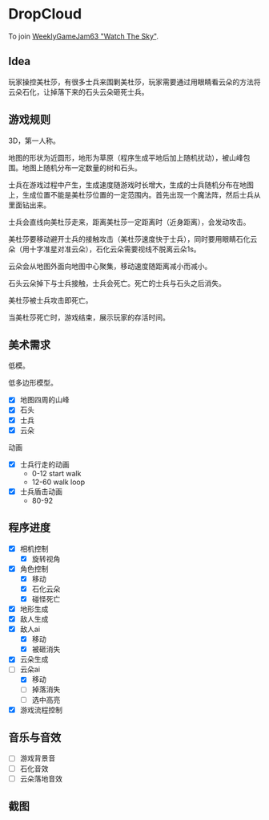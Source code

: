 # DropCloud

To join [WeeklyGameJam63 "Watch The Sky"](https://itch.io/jam/weekly-game-jam-63).

## Idea

玩家操控美杜莎，有很多士兵来围剿美杜莎，玩家需要通过用眼睛看云朵的方法将云朵石化，让掉落下来的石头云朵砸死士兵。

## 游戏规则

3D，第一人称。

地图的形状为近圆形，地形为草原（程序生成平地后加上随机扰动），被山峰包围。地图上随机分布一定数量的树和石头。

士兵在游戏过程中产生，生成速度随游戏时长增大，生成的士兵随机分布在地图上，生成位置不能是美杜莎位置的一定范围内。首先出现一个魔法阵，然后士兵从里面钻出来。

士兵会直线向美杜莎走来，距离美杜莎一定距离时（近身距离），会发动攻击。

美杜莎要移动避开士兵的接触攻击（美杜莎速度快于士兵），同时要用眼睛石化云朵（用十字准星对准云朵），石化云朵需要视线不脱离云朵1s。

云朵会从地图外面向地图中心聚集，移动速度随距离减小而减小。

石头云朵掉下与士兵接触，士兵会死亡。死亡的士兵与石头之后消失。

美杜莎被士兵攻击即死亡。

当美杜莎死亡时，游戏结束，展示玩家的存活时间。

## 美术需求

低模。

低多边形模型。

- [x] 地图四周的山峰
- [x] 石头
- [x] 士兵
- [x] 云朵

动画

- [x] 士兵行走的动画
    - 0-12    start walk
    - 12-60   walk loop
- [x] 士兵盾击动画
    - 80-92

## 程序进度

- [x] 相机控制
    - [x] 旋转视角
- [x] 角色控制
    - [x] 移动
    - [x] 石化云朵
    - [x] 碰怪死亡
- [x] 地形生成
- [x] 敌人生成
- [x] 敌人ai
    - [x] 移动
    - [x] 被砸消失
- [x] 云朵生成
- [ ] 云朵ai
    - [x] 移动
    - [ ] 掉落消失
    - [ ] 选中高亮
- [x] 游戏流程控制

## 音乐与音效

- [ ] 游戏背景音
- [ ] 石化音效
- [ ] 云朵落地音效

## 截图

[](https://github.com/dhblooo/WeeklyGameJam63-WatchTheSky/raw/master/ScreenShot1.png)

[](https://github.com/dhblooo/WeeklyGameJam63-WatchTheSky/raw/master/ScreenShot2.png)

[](https://github.com/dhblooo/WeeklyGameJam63-WatchTheSky/raw/master/ScreenShot3.png)